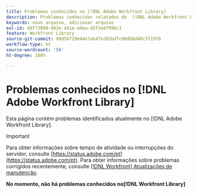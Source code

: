 ```yaml
---
title: Problemas conhecidos no [!DNL Adobe Workfront Library]
description: Problemas conhecidos relatados do  [!DNL Adobe Workfront Library]
keywords: novo arquivo, adicionar arquivo
exl-id: 48f73098-903e-441e-a9ea-d5f3e6f996c1
feature: Workfront Library
source-git-commit: 98d56729e44e7ab47e201bdfc00db8d40c5f15f6
workflow-type: ht
source-wordcount: '50'
ht-degree: 100%

---
```


# Problemas conhecidos no [!DNL Adobe Workfront Library]

Esta página contém problemas identificados atualmente no [!DNL Adobe Workfront Library].

>[!IMPORTANT]
>
>Para obter informações sobre tempo de atividade ou interrupções do servidor, consulte [https://status.adobe.com/pt](https://status.adobe.com/pt). Para obter informações sobre problemas corrigidos recentemente, consulte [[!DNL Workfront] Atualizações de manutenção](../maintenance/current-updates.md).

**No momento, não há problemas conhecidos no[!DNL Workfront Library]**

<!--


-->
